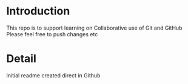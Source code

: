 # Introduction
This repo is to support learning on Collaborative use of Git and GitHub
Please feel free to push changes etc

# Detail
Initial readme created direct in Github
